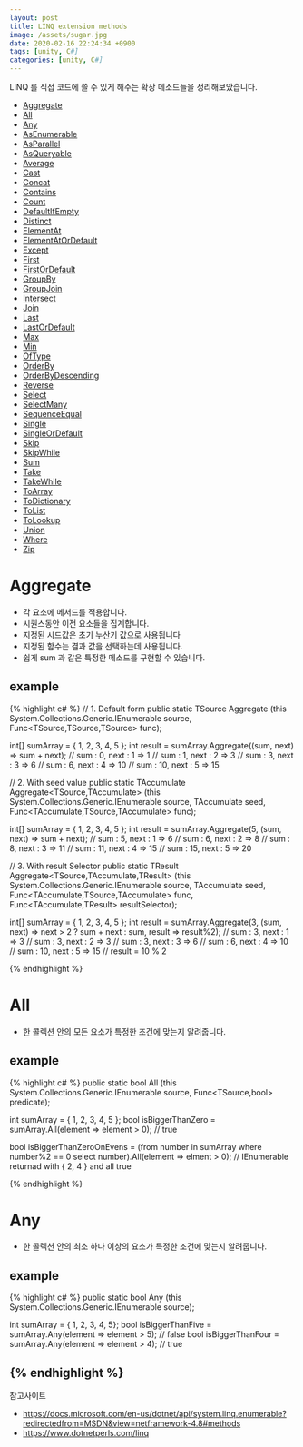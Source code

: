 ```yaml
---
layout: post
title: LINQ extension methods
image: /assets/sugar.jpg
date: 2020-02-16 22:24:34 +0900
tags: [unity, C#]
categories: [unity, C#]
---
```


LINQ 를 직접 코드에 쓸 수 있게 해주는 확장 메소드들을 정리해보았습니다.

- [Aggregate](#aggregate)
- [All](#all)
- [Any](#any)
- [AsEnumerable](#asEnumerable)
- [AsParallel](#asParallel)
- [AsQueryable](#asQueryable)
- [Average](#average)
- [Cast](#cast)
- [Concat](#concat)
- [Contains](#contains)
- [Count](#count)
- [DefaultIfEmpty](#defaultIfEmpty)
- [Distinct](#distinct)
- [ElementAt](#elementAt)
- [ElementAtOrDefault](#elementAtOrDefault)
- [Except](#except)
- [First](#first)
- [FirstOrDefault](#firstOrDefault)
- [GroupBy](#groupBy)
- [GroupJoin](#groupJoin)
- [Intersect](#intersect)
- [Join](#join)
- [Last](#last)
- [LastOrDefault](#lastOrDefault)
- [Max](#max)
- [Min](#min)
- [OfType](#ofType)
- [OrderBy](#orderBy)
- [OrderByDescending](#orderByDescending)
- [Reverse](#reverse)
- [Select](#select)
- [SelectMany](#selectMany)
- [SequenceEqual](#sequenceEqual)
- [Single](#single)
- [SingleOrDefault](#singleOrDefault)
- [Skip](#skip)
- [SkipWhile](#skipWhile)
- [Sum](#sum)
- [Take](#take)
- [TakeWhile](#takeWhile)
- [ToArray](#toArray)
- [ToDictionary](#toDictionary)
- [ToList](#toList)
- [ToLookup](#toLookup)
- [Union](#union)
- [Where](#where)
- [Zip](#zip)

# Aggregate

- 각 요소에 메서드를 적용합니다.
- 시퀀스동안 이전 요소들을 집계합니다.
- 지정된 시드값은 초기 누산기 값으로 사용됩니다
- 지정된 함수는 결과 값을 선택하는데 사용됩니다.
- 쉽게 sum 과 같은 특정한 메소드를 구현할 수 있습니다.

## example

{% highlight c# %}
// 1. Default form
public static TSource Aggregate<TSource> (this System.Collections.Generic.IEnumerable<TSource> source, Func<TSource,TSource,TSource> func);

int[] sumArray = { 1, 2, 3, 4, 5 };
int result = sumArray.Aggregate((sum, next) => sum + next);
// sum : 0, next : 1 => 1
// sum : 1, next : 2 => 3
// sum : 3, next : 3 => 6
// sum : 6, next : 4 => 10
// sum : 10, next : 5 => 15

// 2. With seed value
public static TAccumulate Aggregate<TSource,TAccumulate> (this System.Collections.Generic.IEnumerable<TSource> source, TAccumulate seed, Func<TAccumulate,TSource,TAccumulate> func);

int[] sumArray = { 1, 2, 3, 4, 5 };
int result = sumArray.Aggregate(5, (sum, next) => sum + next);
// sum : 5, next : 1 => 6
// sum : 6, next : 2 => 8
// sum : 8, next : 3 => 11
// sum : 11, next : 4 => 15
// sum : 15, next : 5 => 20

// 3. With result Selector
public static TResult Aggregate<TSource,TAccumulate,TResult> (this System.Collections.Generic.IEnumerable<TSource> source, TAccumulate seed, Func<TAccumulate,TSource,TAccumulate> func, Func<TAccumulate,TResult> resultSelector);

int[] sumArray = { 1, 2, 3, 4, 5 };
int result = sumArray.Aggregate(3, (sum, next) => next > 2 ? sum + next : sum, result => result%2);
// sum : 3, next : 1 => 3
// sum : 3, next : 2 => 3
// sum : 3, next : 3 => 6
// sum : 6, next : 4 => 10
// sum : 10, next : 5 => 15
// result = 10 % 2

{% endhighlight %}

# All
- 한 콜렉션 안의 모든 요소가 특정한 조건에 맞는지 알려줍니다.

## example
{% highlight c# %}
public static bool All<TSource> (this System.Collections.Generic.IEnumerable<TSource> source, Func<TSource,bool> predicate);

int sumArray = { 1, 2, 3, 4, 5 };
bool isBiggerThanZero = sumArray.All(element => element > 0);
// true

bool isBiggerThanZeroOnEvens = (from number in sumArray
                              where number%2 == 0
                              select number).All(element => elment > 0);
// IEnumerable returnad with { 2, 4 } and all true

{% endhighlight %}

# Any
- 한 콜렉션 안의 최소 하나 이상의 요소가 특정한 조건에 맞는지 알려줍니다.

## example
{% highlight c# %}
public static bool Any<TSource> (this System.Collections.Generic.IEnumerable<TSource> source);

int sumArray = { 1, 2, 3, 4, 5};
bool isBiggerThanFive = sumArray.Any(element => element > 5);
// false
bool isBiggerThanFour = sumArray.Any(element => element > 4);
// true

{% endhighlight %}
---
참고사이트
- https://docs.microsoft.com/en-us/dotnet/api/system.linq.enumerable?redirectedfrom=MSDN&view=netframework-4.8#methods
- https://www.dotnetperls.com/linq